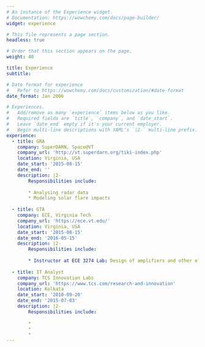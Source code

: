 ```yaml
---
# An instance of the Experience widget.
# Documentation: https://wowchemy.com/docs/page-builder/
widget: experience

# This file represents a page section.
headless: true

# Order that this section appears on the page.
weight: 40

title: Experience
subtitle:

# Date format for experience
#   Refer to https://wowchemy.com/docs/customization/#date-format
date_format: Jan 2006

# Experiences.
#   Add/remove as many `experience` items below as you like.
#   Required fields are `title`, `company`, and `date_start`.
#   Leave `date_end` empty if it's your current employer.
#   Begin multi-line descriptions with YAML's `|2-` multi-line prefix.
experience:
  - title: GRA
    company: SuperDARN, Space@VT
    company_url: 'http://vt.superdarn.org/tiki-index.php'
    location: Virginia, USA
    date_start: '2015-08-15'
    date_end: ''
    description: |2-
        Responsibilities include:
        
        * Analysing radar data
        * Modeling solar flare impacts
        
  - title: GTA
    company: ECE, Virginia Tech
    company_url: 'https://ece.vt.edu/'
    location: Virginia, USA
    date_start: '2015-08-15'
    date_end: '2016-05-15'
    description: |2-
        Responsibilities include:
        
        * Instructor at ECE 3274 Lab: Design of amplifiers and other electronic systems to satisfy specifications. Bipolar and field-effect transistors, diodes integrated circuits and passive components are part of the hardware needed. Gain, bandwidth, feedback, stability are some of the design concepts needed.
        
  - title: IT Analyst
    company: TCS Innovation Labs
    company_url: 'https://www.tcs.com/research-and-innovation'
    location: Kolkata
    date_start: '2010-09-20'
    date_end: '2015-07-03'
    description: |2-
        Responsibilities include:
        
        * 
        * 
        * 
---
```

